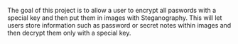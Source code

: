 The goal of this project is to allow a user to encrypt all paswords with a special key and then put them in images with Steganography. This will let users store information such as password or secret notes within images and then decrypt them only with a special key.
